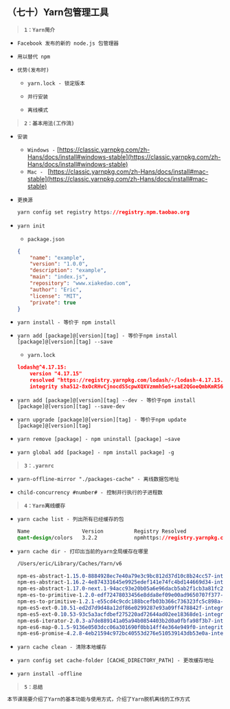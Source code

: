 ##  （七十）Yarn包管理工具

> **`1：Yarn简介`**
- `Facebook 发布的新的 node.js 包管理器`

- `用以替代 npm`

- `优势(发布时)`
    - `yarn.lock - 锁定版本`

    - `并行安装`

    - `离线模式`

> **`2：基本用法(工作流)`**

- `安装`
    - `Windows -` [https://classic.yarnpkg.com/zh-Hans/docs/install#windows-stable](https://classic.yarnpkg.com/zh-Hans/docs/install#windows-stable)
    - `Mac - ` [https://classic.yarnpkg.com/zh-Hans/docs/install#mac-stable](https://classic.yarnpkg.com/zh-Hans/docs/install#mac-stable)

- `更换源`
    ```css
    yarn config set registry https://registry.npm.taobao.org
    ```

- `yarn init`
    - `package.json`
    ```json
    {
        "name": "example",
        "version": "1.0.0",
        "description": "example",
        "main": "index.js",
        "repository": "www.xiakedao.com",
        "author": "Eric",
        "license": "MIT",
        "private": true
    }
    ```
- `yarn install - 等价于 npm install`

- `yarn add [package]@[version][tag] - 等价于npm install [package]@[version][tag] --save`
    - `yarn.lock`
    ```json
    lodash@^4.17.15:
        version "4.17.15"
        resolved "https://registry.yarnpkg.com/lodash/-/lodash-4.17.15.tgz#b447f6670a0455bbfeedd11392eff330ea097548"
        integrity sha512-8xOcRHvCjnocdS5cpwXQXVzmmh5e5+saE2QGoeQmbKmRS6J3VQppPOIt0MnmE+4xlZoumy0GPG0D0MVIQbNA1A==
    ```
- `yarn add [package]@[version][tag] --dev - 等价于npm install [package]@[version][tag] --save-dev`

- `yarn upgrade [package]@[version][tag] - 等价于npm update [package]@[version][tag]`

- `yarn remove [package] - npm uninstall [package] —save `

- `yarn global add [package] - npm install package] -g`

> **`3：.yarnrc`**
- `yarn-offline-mirror "./packages-cache" - 离线数据包地址`

- `child-concurrency #number# - 控制并行执行的子进程数`

> **`4：Yarn离线缓存`**
- `yarn cache list - 列出所有已经缓存的包`
    ```css
    Name                 Version          Registry Resolved         
    @ant-design/colors   3.2.2            npmhttps://registry.yarnpkg.com/606e66a8423903   
    ```
- `yarn cache dir - 打印出当前的yarn全局缓存在哪里`
    ```css
    /Users/eric/Library/Caches/Yarn/v6
    ```
    ```css
    npm-es-abstract-1.15.0-8884928ec7e40a79e3c9bc812d37d10c8b24cc57-integrity
    npm-es-abstract-1.16.2-4e874331645e9925edef141e74fc4bd144669d34-integrity
    npm-es-abstract-1.17.0-next.1-94acc93e20b05a6e96dacb5ab2f1cb3a81fc2172-integrity
    npm-es-to-primitive-1.2.0-edf72478033456e8dda8ef09e00ad9650707f377-integrity
    npm-es-to-primitive-1.2.1-e55cd4c9cdc188bcefb03b366c736323fc5c898a-integrity
    npm-es5-ext-0.10.51-ed2d7d9d48a12df86e0299287e93a09ff478842f-integrity
    npm-es5-ext-0.10.53-93c5a3acfdbef275220ad72644ad02ee18368de1-integrity
    npm-es6-iterator-2.0.3-a7de889141a05a94b0854403b2d0a0fbfa98f3b7-integrity
    npm-es6-map-0.1.5-9136e0503dcc06a301690f0bb14ff4e364e949f0-integrity
    npm-es6-promise-4.2.8-4eb21594c972bc40553d276e510539143db53e0a-integrity
    ```
- `yarn cache clean - 清除本地缓存`

- `yarn config set cache-folder [CACHE_DIRECTORY_PATH] - 更改缓存地址`

- `yarn install -offline`

> **`5：总结`**
```css
本节课简要介绍了Yarn的基本功能与使用方式，介绍了Yarn脱机离线的工作方式
```